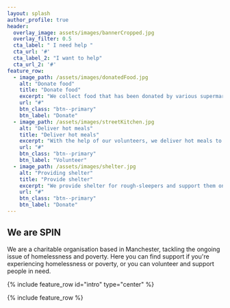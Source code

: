 ```yaml
---
layout: splash
author_profile: true
header:
  overlay_image: assets/images/bannerCropped.jpg
  overlay_filter: 0.5
  cta_label: " I need help "
  cta_url: '#'
  cta_label_2: "I want to help"
  cta_url_2: '#'
feature_row:
  - image_path: /assets/images/donatedFood.jpg
    alt: "Donate food"
    title: "Donate food"
    excerpt: "We collect food that has been donated by various supermarkets, restaurants and other establishments"
    url: "#"
    btn_class: "btn--primary"
    btn_label: "Donate"
  - image_path: /assets/images/streetKitchen.jpg
    alt: "Deliver hot meals"
    title: "Deliver hot meals"
    excerpt: "With the help of our volunteers, we deliver hot meals to those living in the cold Manchester streets"
    url: "#"
    btn_class: "btn--primary"
    btn_label: "Volunteer"
  - image_path: /assets/images/shelter.jpg
    alt: "Providing shelter"
    title: "Provide shelter"
    excerpt: "We provide shelter for rough-sleepers and support them on their journey back into society"
    url: "#"
    btn_class: "btn--primary"
    btn_label: "Donate"
---
```


<div class="intro-wrapper">
  <h2>We are SPIN</h2>
  <p>We are a charitable organisation based in Manchester, tackling the ongoing issue of homelessness and poverty. Here you can find support if you're experiencing homelessness or poverty, or you can volunteer and support people in need.</p>
</div>

{% include feature_row id="intro" type="center" %}

{% include feature_row %}